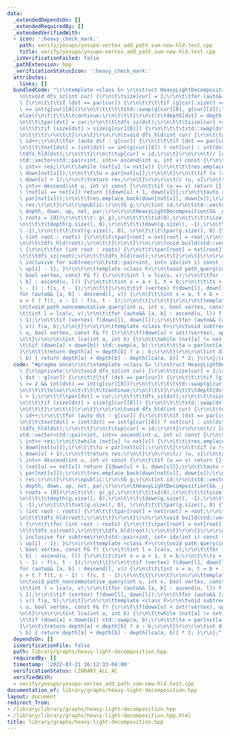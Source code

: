 ```yaml
---
data:
  _extendedDependsOn: []
  _extendedRequiredBy: []
  _extendedVerifiedWith:
  - icon: ':heavy_check_mark:'
    path: verify/yosupo/yosupo-vertex_add_path_sum-new-hld.test.cpp
    title: verify/yosupo/yosupo-vertex_add_path_sum-new-hld.test.cpp
  _isVerificationFailed: false
  _pathExtension: hpp
  _verificationStatusIcon: ':heavy_check_mark:'
  attributes:
    links: []
  bundledCode: "\r\ntemplate <class G> \r\nstruct HeavyLightDecomposition {\r\nprivate:\r\
    \n\tvoid dfs_sz(int cur) {\r\n\t\tsize[cur] = 1;\r\n\t\tfor (auto& dst : g[cur])\
    \ {\r\n\t\t\tif (dst == par[cur]) {\r\n\t\t\t\tif (g[cur].size() >= 2 && int(dst)\
    \ == int(g[cur][0]))\r\n\t\t\t\t\tstd::swap(g[cur][0], g[cur][1]);\r\n\t\t\t\t\
    else\r\n\t\t\t\t\tcontinue;\r\n\t\t\t}\r\n\t\t\tdepth[dst] = depth[cur] + 1;\r\
    \n\t\t\tpar[dst] = cur;\r\n\t\t\tdfs_sz(dst);\r\n\t\t\tsize[cur] += size[dst];\r\
    \n\t\t\tif (size[dst] > size[g[cur][0]]) {\r\n\t\t\t\tstd::swap(dst, g[cur][0]);\r\
    \n\t\t\t}\r\n\t\t}\r\n\t}\r\n\r\n\tvoid dfs_hld(int cur) {\r\n\t\tdown[cur] =\
    \ id++;\r\n\t\tfor (auto dst : g[cur]) {\r\n\t\t\tif (dst == par[cur]) continue;\r\
    \n\t\t\tnxt[dst] = (int(dst) == int(g[cur][0]) ? nxt[cur] : int(dst));\r\n\t\t\
    \tdfs_hld(dst);\r\n\t\t}\r\n\t\tup[cur] = id;\r\n\t}\r\n\r\n\t// [u, v)\r\n\t\
    std::vector<std::pair<int, int>> ascend(int u, int v) const {\r\n\t\tstd::vector<std::pair<int,\
    \ int>> res;\r\n\t\twhile (nxt[u] != nxt[v]) {\r\n\t\t\tres.emplace_back(down[u],\
    \ down[nxt[u]]);\r\n\t\t\tu = par[nxt[u]];\r\n\t\t}\r\n\t\tif (u != v) res.emplace_back(down[u],\
    \ down[v] + 1);\r\n\t\treturn res;\r\n\t}\r\n\r\n\t// (u, v]\r\n\tstd::vector<std::pair<int,\
    \ int>> descend(int u, int v) const {\r\n\t\tif (u == v) return {};\r\n\t\tif\
    \ (nxt[u] == nxt[v]) return {{down[u] + 1, down[v]}};\r\n\t\tauto res = descend(u,\
    \ par[nxt[v]]);\r\n\t\tres.emplace_back(down[nxt[v]], down[v]);\r\n\t\treturn\
    \ res;\r\n\t}\r\n\r\npublic:\r\n\tG g;\r\n\tint id;\r\n\tstd::vector<int> size,\
    \ depth, down, up, nxt, par;\r\n\r\n\tHeavyLightDecomposition(G& _g, std::vector<int>\
    \ roots = {0})\r\n\t\t\t: g(_g),\r\n\t\t\t\tid(0),\r\n\t\t\t\tsize(g.size(), 0),\r\
    \n\t\t\t\tdepth(g.size(), 0),\r\n\t\t\t\tdown(g.size(), -1),\r\n\t\t\t\tup(g.size(),\
    \ -1),\r\n\t\t\t\tnxt(g.size(), 0), \r\n\t\t\t\tpar(g.size(), 0) {\r\n\t\tfor\
    \ (int root : roots) {\r\n\t\t\tpar[root] = nxt[root] = root;\r\n\t\t\tdfs_sz(root);\r\
    \n\t\t\tdfs_hld(root);\r\n\t\t}\r\n\t}\r\n\r\n\tvoid build(std::vector<int> roots)\
    \ {\r\n\t\tfor (int root : roots) {\r\n\t\t\tpar[root] = nxt[root] = root;\r\n\
    \t\t\tdfs_sz(root);\r\n\t\t\tdfs_hld(root);\r\n\t\t}\r\n\t}\r\n\r\n\t// [l, r],\
    \ inclusive for subtree\r\n\tstd::pair<int, int> idx(int i) const { return {down[i],\
    \ up[i] - 1}; }\r\n\r\n\ttemplate <class F>\r\n\tvoid path_query(int u, int v,\
    \ bool vertex, const F& f) {\r\n\t\tint l = lca(u, v);\r\n\t\tfor (auto&& [a,\
    \ b] : ascend(u, l)) {\r\n\t\t\tint s = a + 1, t = b;\r\n\t\t\ts > t ? f(t, s\
    \ - 1) : f(s, t - 1);\r\n\t\t}\r\n\t\tif (vertex) f(down[l], down[l]);\r\n\t\t\
    for (auto&& [a, b] : descend(l, v)) {\r\n\t\t\tint s = a, t = b + 1;\r\n\t\t\t\
    s > t ? f(t, s - 1) : f(s, t - 1);\r\n\t\t}\r\n\t}\r\n\r\n\ttemplate <class F>\r\
    \n\tvoid path_noncommutative_query(int u, int v, bool vertex, const F& f) {\r\n\
    \t\tint l = lca(u, v);\r\n\t\tfor (auto&& [a, b] : ascend(u, l)) f(a + 1, b -\
    \ 1);\r\n\t\tif (vertex) f(down[l], down[l]);\r\n\t\tfor (auto&& [a, b] : descend(l,\
    \ v)) f(a, b);\r\n\t}\r\n\r\n\ttemplate <class F>\r\n\tvoid subtree_query(int\
    \ u, bool vertex, const F& f) {\r\n\t\tf(down[u] + int(!vertex), up[u] - 1);\r\
    \n\t}\r\n\r\n\tint lca(int a, int b) {\r\n\t\twhile (nxt[a] != nxt[b]) {\r\n\t\
    \t\tif (down[a] < down[b]) std::swap(a, b);\r\n\t\t\ta = par[nxt[a]];\r\n\t\t\
    }\r\n\t\treturn depth[a] < depth[b] ? a : b;\r\n\t}\r\n\r\n\tint dist(int a, int\
    \ b) { return depth[a] + depth[b] - depth[lca(a, b)] * 2; }\r\n};\n"
  code: "#pragma once\r\n\r\ntemplate <class G> \r\nstruct HeavyLightDecomposition\
    \ {\r\nprivate:\r\n\tvoid dfs_sz(int cur) {\r\n\t\tsize[cur] = 1;\r\n\t\tfor (auto&\
    \ dst : g[cur]) {\r\n\t\t\tif (dst == par[cur]) {\r\n\t\t\t\tif (g[cur].size()\
    \ >= 2 && int(dst) == int(g[cur][0]))\r\n\t\t\t\t\tstd::swap(g[cur][0], g[cur][1]);\r\
    \n\t\t\t\telse\r\n\t\t\t\t\tcontinue;\r\n\t\t\t}\r\n\t\t\tdepth[dst] = depth[cur]\
    \ + 1;\r\n\t\t\tpar[dst] = cur;\r\n\t\t\tdfs_sz(dst);\r\n\t\t\tsize[cur] += size[dst];\r\
    \n\t\t\tif (size[dst] > size[g[cur][0]]) {\r\n\t\t\t\tstd::swap(dst, g[cur][0]);\r\
    \n\t\t\t}\r\n\t\t}\r\n\t}\r\n\r\n\tvoid dfs_hld(int cur) {\r\n\t\tdown[cur] =\
    \ id++;\r\n\t\tfor (auto dst : g[cur]) {\r\n\t\t\tif (dst == par[cur]) continue;\r\
    \n\t\t\tnxt[dst] = (int(dst) == int(g[cur][0]) ? nxt[cur] : int(dst));\r\n\t\t\
    \tdfs_hld(dst);\r\n\t\t}\r\n\t\tup[cur] = id;\r\n\t}\r\n\r\n\t// [u, v)\r\n\t\
    std::vector<std::pair<int, int>> ascend(int u, int v) const {\r\n\t\tstd::vector<std::pair<int,\
    \ int>> res;\r\n\t\twhile (nxt[u] != nxt[v]) {\r\n\t\t\tres.emplace_back(down[u],\
    \ down[nxt[u]]);\r\n\t\t\tu = par[nxt[u]];\r\n\t\t}\r\n\t\tif (u != v) res.emplace_back(down[u],\
    \ down[v] + 1);\r\n\t\treturn res;\r\n\t}\r\n\r\n\t// (u, v]\r\n\tstd::vector<std::pair<int,\
    \ int>> descend(int u, int v) const {\r\n\t\tif (u == v) return {};\r\n\t\tif\
    \ (nxt[u] == nxt[v]) return {{down[u] + 1, down[v]}};\r\n\t\tauto res = descend(u,\
    \ par[nxt[v]]);\r\n\t\tres.emplace_back(down[nxt[v]], down[v]);\r\n\t\treturn\
    \ res;\r\n\t}\r\n\r\npublic:\r\n\tG g;\r\n\tint id;\r\n\tstd::vector<int> size,\
    \ depth, down, up, nxt, par;\r\n\r\n\tHeavyLightDecomposition(G& _g, std::vector<int>\
    \ roots = {0})\r\n\t\t\t: g(_g),\r\n\t\t\t\tid(0),\r\n\t\t\t\tsize(g.size(), 0),\r\
    \n\t\t\t\tdepth(g.size(), 0),\r\n\t\t\t\tdown(g.size(), -1),\r\n\t\t\t\tup(g.size(),\
    \ -1),\r\n\t\t\t\tnxt(g.size(), 0), \r\n\t\t\t\tpar(g.size(), 0) {\r\n\t\tfor\
    \ (int root : roots) {\r\n\t\t\tpar[root] = nxt[root] = root;\r\n\t\t\tdfs_sz(root);\r\
    \n\t\t\tdfs_hld(root);\r\n\t\t}\r\n\t}\r\n\r\n\tvoid build(std::vector<int> roots)\
    \ {\r\n\t\tfor (int root : roots) {\r\n\t\t\tpar[root] = nxt[root] = root;\r\n\
    \t\t\tdfs_sz(root);\r\n\t\t\tdfs_hld(root);\r\n\t\t}\r\n\t}\r\n\r\n\t// [l, r],\
    \ inclusive for subtree\r\n\tstd::pair<int, int> idx(int i) const { return {down[i],\
    \ up[i] - 1}; }\r\n\r\n\ttemplate <class F>\r\n\tvoid path_query(int u, int v,\
    \ bool vertex, const F& f) {\r\n\t\tint l = lca(u, v);\r\n\t\tfor (auto&& [a,\
    \ b] : ascend(u, l)) {\r\n\t\t\tint s = a + 1, t = b;\r\n\t\t\ts > t ? f(t, s\
    \ - 1) : f(s, t - 1);\r\n\t\t}\r\n\t\tif (vertex) f(down[l], down[l]);\r\n\t\t\
    for (auto&& [a, b] : descend(l, v)) {\r\n\t\t\tint s = a, t = b + 1;\r\n\t\t\t\
    s > t ? f(t, s - 1) : f(s, t - 1);\r\n\t\t}\r\n\t}\r\n\r\n\ttemplate <class F>\r\
    \n\tvoid path_noncommutative_query(int u, int v, bool vertex, const F& f) {\r\n\
    \t\tint l = lca(u, v);\r\n\t\tfor (auto&& [a, b] : ascend(u, l)) f(a + 1, b -\
    \ 1);\r\n\t\tif (vertex) f(down[l], down[l]);\r\n\t\tfor (auto&& [a, b] : descend(l,\
    \ v)) f(a, b);\r\n\t}\r\n\r\n\ttemplate <class F>\r\n\tvoid subtree_query(int\
    \ u, bool vertex, const F& f) {\r\n\t\tf(down[u] + int(!vertex), up[u] - 1);\r\
    \n\t}\r\n\r\n\tint lca(int a, int b) {\r\n\t\twhile (nxt[a] != nxt[b]) {\r\n\t\
    \t\tif (down[a] < down[b]) std::swap(a, b);\r\n\t\t\ta = par[nxt[a]];\r\n\t\t\
    }\r\n\t\treturn depth[a] < depth[b] ? a : b;\r\n\t}\r\n\r\n\tint dist(int a, int\
    \ b) { return depth[a] + depth[b] - depth[lca(a, b)] * 2; }\r\n};"
  dependsOn: []
  isVerificationFile: false
  path: library/graphs/heavy-light-decomposition.hpp
  requiredBy: []
  timestamp: '2022-07-21 16:12:33-04:00'
  verificationStatus: LIBRARY_ALL_AC
  verifiedWith:
  - verify/yosupo/yosupo-vertex_add_path_sum-new-hld.test.cpp
documentation_of: library/graphs/heavy-light-decomposition.hpp
layout: document
redirect_from:
- /library/library/graphs/heavy-light-decomposition.hpp
- /library/library/graphs/heavy-light-decomposition.hpp.html
title: library/graphs/heavy-light-decomposition.hpp
---
```

